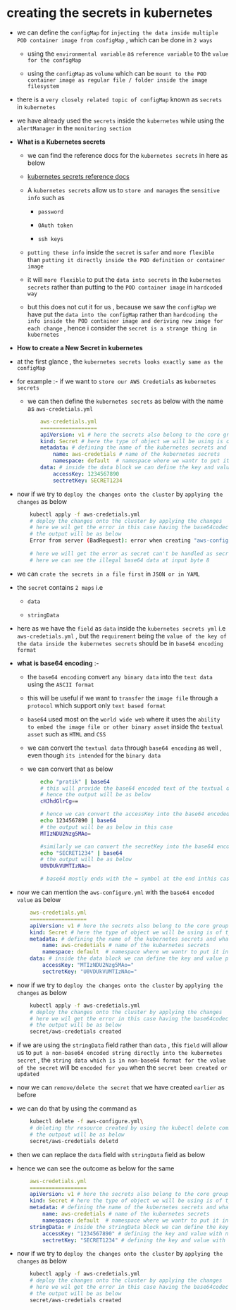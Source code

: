 # creating the secrets in kubernetes 

- we can define the `configMap` for `injecting the data inside multiple POD container image from configMap` , which can be done in `2 ways`
  
  - using the `environmental variable` as `reference variable` to the `value for the configMap`
  
  - using the `configMap` as `volume` which can be `mount to the POD container image as regular file / folder inside the image filesystem`  

- there is a `very closely related topic of configMap` known as `secrets` in `kubernetes`

- we have already used the `secrets` inside the `kubernetes` while using the `alertManager` in the `monitoring section`

- **What is a Kubernetes secrets**
  
  - we can find the reference docs for the `kubernetes secrets` in here as below 
  
  - [kubernetes secrets reference docs](https://kubernetes.io/docs/concepts/configuration/secret/) 
  
  - A `kubernetes secrets` allow us to `store and manages` the `sensitive info` such as 
    
    - `password`
    
    - `OAuth token`
    
    - `ssh keys`
    
  - `putting these info` inside the `secret` is `safer` and `more flexible` than `putting it directly inside the POD definition or container image`
  
  - it will `more flexible` to put the `data into secrets` in the `kubernetes secrets` rather than putting to the `POD container image` in `hardcoded way`
  
  - but this does not cut it for us , because we saw the `configMap` we have put the `data into the configMap` rather than `hardcoding the info inside the POD container image and deriving new image for each change` , hence i consider the `secret is a strange thing in kubernetes`
  

- **How to create a New Secret in kubernetes**     

- at the first glance , the `kubernetes secrets looks exactly same as the configMap`

- for example :- if we want to `store our AWS Credetials` as `kubernetes secrets` 

  - we can then define the `kubernetes secrets` as below with the name as `aws-credetials.yml`

    ```yaml
        aws-credetials.yml
        ==================
        apiVersion: v1 # here the secrets also belong to the core group hence mentioned as apiVersion: v1
        kind: Secret # here the type of object we will be using is of type Secret
        metadata: # defining the name of the kubernetes secrets and what namespace we want to put that in 
            name: aws-credetials # name of the kubernetes secrets
            namespace: default  # namespace where we wantr to put it in
        data: # inside the data block we can define the key and value pair here 
            accessKey: 1234567890
            sectretKey: SECRET1234


    ```

- now if we try to `deploy the changes onto the cluster` by `applying the changes` as below 

    
    ```bash
        kubectl apply -f aws-credetials.yml
        # deploy the changes onto the cluster by applying the changes
        # here we wil get the error in this case having the base64codec Issue
        # the output will be as below
        Error from server (BadRequest): error when creating "aws-configure.yml": Secret in version "v1" cannot be handled as a Secret: illegal base64 data at input byte 8
        
        # here we will get the error as secret can't be handled as secret as there is invalid input
        # here we can see the illegal base64 data at input byte 8

    ```

- we can `crate the secrets in a file first` in `JSON or in YAML`

- the `secret` contains `2 maps` i.e 
  
  - `data`
  
  - `stringData` 

- here as we have the `field` as `data` inside the `kubernetes secrets yml` i.e `aws-credetials.yml` , but the `requirement` being the `value of the key of the data inside the kubernetes secrets` should be in `base64 encoding format`

- **what is base64 encoding** :-
  
  - the `base64 encoding` convert `any binary data` into the `text data` using the `ASCII format`
  
  - this will be useful if we want to `transfer` the `image file` through a `protocol` which support only `text based format`
  
  - `base64` used most on the `world wide web` where it uses the `ability to embed the image file or other binary asset` inside the `textual asset` such as `HTML` and `CSS`
  
  - we can convert the `textual data` through `base64 encoding` as well , even though `its intended` for the `binary data`
  
  - we can convert that as below

    ```bash
        echo "pratik" | base64
        # this will provide the base64 encoded text of the textual data we provided
        # hence the output will be as below
        cHJhdGlrCg==

        # hence we can convert the accessKey into the base64 encoded format as below 
        echo 1234567890 | base64 
        # the output will be as below in this case
        MTIzNDU2Nzg5MAo=

        #similarly we can convert the secretKey into the base64 encoded format as below
        echo "SECRET1234" | base64 
        # the output will be as below 
        U0VDUkVUMTIzNAo=

        # base64 mostly ends with the = symbol at the end inthis case


    ```

- now we can mention the `aws-configure.yml` with the `base64 encoded value` as below

    ```yaml
        aws-credetials.yml
        ==================
        apiVersion: v1 # here the secrets also belong to the core group hence mentioned as apiVersion: v1
        kind: Secret # here the type of object we will be using is of type Secret
        metadata: # defining the name of the kubernetes secrets and what namespace we want to put that in 
            name: aws-credetials # name of the kubernetes secrets
            namespace: default  # namespace where we wantr to put it in
        data: # inside the data block we can define the key and value pair here 
            accessKey: "MTIzNDU2Nzg5MAo="
            sectretKey: "U0VDUkVUMTIzNAo="

    
    ```

- now if we try to `deploy the changes onto the cluster` by `applying the changes` as below 

    
    ```bash
        kubectl apply -f aws-credetials.yml
        # deploy the changes onto the cluster by applying the changes
        # here we wil get the error in this case having the base64codec Issue
        # the output will be as below
        secret/aws-credetials created

    ```

- if we are using the `stringData` field rather than `data` , this `field` will allow us to `put a non-base64 encoded string directly into the kubernetes secret`  , the `string data which is in non-base64 format for the value of the secret` will be `encoded for you` when the `secret been created or updated`

- now we can `remove/delete the secret` that we have created `earlier` as before

- we can do that by using the command as 

    ```bash
        kubectl delete -f aws-configure.yml\
        # deleting thr resource created by using the kubectl delete command in this case
        # the outpout will be as below 
        secret/aws-credetials deletd

    ```

- then we can replace the `data` field with `stringData` field as below 

- hence we can see the outcome as below for the same

    ```yaml
        aws-credetials.yml
        ==================
        apiVersion: v1 # here the secrets also belong to the core group hence mentioned as apiVersion: v1
        kind: Secret # here the type of object we will be using is of type Secret
        metadata: # defining the name of the kubernetes secrets and what namespace we want to put that in 
            name: aws-credetials # name of the kubernetes secrets
            namespace: default  # namespace where we wantr to put it in
        stringData: # inside the stringData block we can define the key and value pair here which will converted to dat field with base64 value at runtime
            accessKey: "1234567890" # defining the key and value with non-base64 format
            sectretKey: "SECRET1234" # defining the key and value with non-base64 format

    ```

- now if we try to `deploy the changes onto the cluster` by `applying the changes` as below 

    
    ```bash
        kubectl apply -f aws-credetials.yml
        # deploy the changes onto the cluster by applying the changes
        # here we wil get the error in this case having the base64codec Issue
        # the output will be as below
        secret/aws-credetials created

    ```